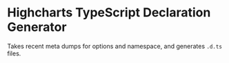 # Highcharts TypeScript Declaration Generator

Takes recent meta dumps for options and namespace, and generates `.d.ts` files.
